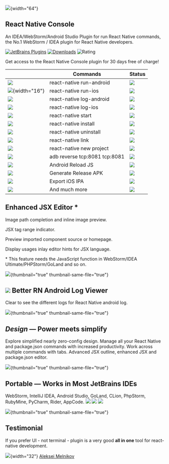 [//]: # (title:  Introduction)

![](jsx_16.svg){width="64"}
## React Native Console

An IDEA/WebStorm/Android Studio Plugin for run React Native commands, the No.1 WebStorm / IDEA plugin for React Native
developers.

[![JetBrains Plugins](https://img.shields.io/jetbrains/plugin/v/9564-react-native-console.svg)](https://plugins.jetbrains.com/plugin/9564-react-native-console)
[![Downloads](https://img.shields.io/jetbrains/plugin/d/9564-react-native-console.svg)](https://plugins.jetbrains.com/plugin/9564-react-native-console) ![Rating](https://img.shields.io/jetbrains/plugin/r/rating/9564)

Get access to the React Native Console plugin for 30 days free of charge!

|                                          | Commands                      | Status                  |
|------------------------------------------|-------------------------------|-------------------------|
| ![](android.svg)                         | react-native run-android      | ![](icon-available.svg) |
| ![](iphone_simulator@2x.png){width="16"} | react-native run-ios          | ![](icon-available.svg) |
| ![](inspectionsEye.svg)                  | react-native log-android      | ![](icon-available.svg) |
| ![](inspectionsEye.svg)                  | react-native log-ios          | ![](icon-available.svg) |
| ![](execute.svg)                         | react-native start            | ![](icon-available.svg) |
| ![](install.svg)                         | react-native install          | ![](icon-available.svg) |
| ![](uninstall.svg)                       | react-native uninstall        | ![](icon-available.svg) |
| ![](Link.svg)                            | react-native link             | ![](icon-available.svg) |
| ![](newFolder.svg)                       | react-native new project      | ![](icon-available.svg) |
| ![](Link.svg)                            | adb reverse tcp:8081 tcp:8081 | ![](icon-available.svg) |
| ![](sync_blue.svg)                         | Android Reload JS             | ![](icon-available.svg) |
| ![](android-file.svg)                    | Generate Release APK          | ![](icon-available.svg) |
| ![](ipa_file.svg)                        | Export iOS IPA                | ![](icon-available.svg) |
| ![](more.svg)                            | And much more                 | ![](sync_blue.svg)        |

## Enhanced JSX Editor *

Image path completion and inline image preview.

JSX tag range indicator.

Preview imported component source or homepage.

Display usages inlay editor hints for JSX language.

\* This feature needs the JavaScript function in WebStorm/IDEA Ultimate/PHPStorm/GoLand and so on.

![](rn-editor.png){thumbnail="true" thumbnail-same-file="true"}

## ![](inspectionsEye.svg) Better RN Android Log Viewer

Clear to see the different logs for React Native android log.

![](android-logviewer.png){thumbnail="true" thumbnail-same-file="true"}


## _Design_ — Power meets simplify

Explore simplified nearly zero-config design. Manage all your React Native and package.json commands with
increased productivity. Work across multiple commands with tabs. Advanced JSX outline, enhanced JSX and package.json editor.

![](rn-light.png){thumbnail="true" thumbnail-same-file="true"}

## Portable — Works in Most JetBrains IDEs
WebStorm, IntelliJ IDEA, Android Studio, GoLand, CLion, PhpStorm, RubyMine, PyCharm, Rider, AppCode.
 ![](windows.svg) ![](linux.svg) ![](macos.svg)

![](rnconsole-android.png){thumbnail="true" thumbnail-same-file="true"}

## Testimonial
If you prefer UI - not terminal - plugin is a very good <strong>all in one</strong> tool for react-native development.

![](defaultAvatar.svg){width="32"}  [Aleksei Melnikov](https://plugins.jetbrains.com/author/9549dc78-0d7f-43c5-9017-57618af8c484)
